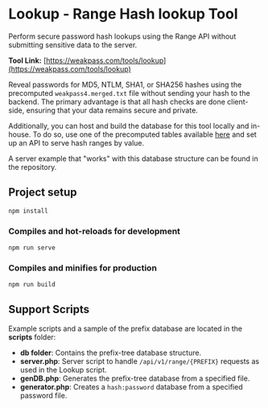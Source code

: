 # Lookup - Range Hash lookup Tool

Perform secure password hash lookups using the Range API without submitting sensitive data to the server.

**Tool Link:** [https://weakpass.com/tools/lookup](https://weakpass.com/tools/lookup)

Reveal passwords for MD5, NTLM, SHA1, or SHA256 hashes using the precomputed `weakpass4.merged.txt` file without sending your hash to the backend. The primary advantage is that all hash checks are done client-side, ensuring that your data remains secure and private.

Additionally, you can host and build the database for this tool locally and in-house. To do so, use one of the precomputed tables available [here](https://weakpass.com/pre-computed) and set up an API to serve hash ranges by value.

A server example that "works" with this database structure can be found in the repository.


## Project setup
```
npm install
```

### Compiles and hot-reloads for development
```
npm run serve
```

### Compiles and minifies for production
```
npm run build
```


## Support Scripts

Example scripts and a sample of the prefix database are located in the **scripts** folder:

- **db folder**: Contains the prefix-tree database structure.
- **server.php**: Server script to handle `/api/v1/range/{PREFIX}` requests as used in the Lookup script.
- **genDB.php**: Generates the prefix-tree database from a specified file.
- **generator.php**: Creates a `hash:password` database from a specified password file.













